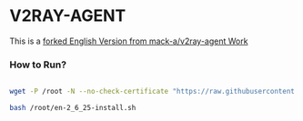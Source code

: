 # V2RAY-AGENT 

This is a [forked English Version from mack-a/v2ray-agent Work](https://github.com/mack-a/v2ray-agent)

### How to Run?

```sh

wget -P /root -N --no-check-certificate "https://raw.githubusercontent.com/ExtremeDot/v2ray-agent/patch-1/en-2_6_25-install.sh" && chmod 700 /root/en-2_6_25-install.sh

bash /root/en-2_6_25-install.sh
```

